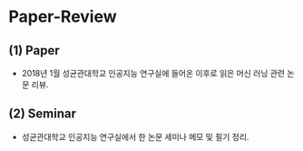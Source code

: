 # Paper-Review
## (1) Paper
 - 2018년 1월 성균관대학교 인공지능 연구실에 들어온 이후로 읽은 머신 러닝 관련 논문 리뷰.
 
## (2) Seminar
 - 성균관대학교 인공지능 연구실에서 한 논문 세미나 메모 및 필기 정리.

